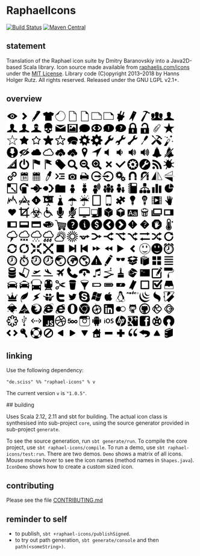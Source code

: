# RaphaelIcons

[![Build Status](https://travis-ci.org/Sciss/RaphaelIcons.svg?branch=master)](https://travis-ci.org/Sciss/RaphaelIcons)
[![Maven Central](https://maven-badges.herokuapp.com/maven-central/de.sciss/raphael-icons_2.11/badge.svg)](https://maven-badges.herokuapp.com/maven-central/de.sciss/raphael-icons_2.11)

## statement

Translation of the Raphael icon suite by Dmitry Baranovskiy into a Java2D-based Scala library. Icon source made available from [raphaeljs.com/icons](http://raphaeljs.com/icons) under the [MIT License](http://raphaeljs.com/license.html). Library code (C)opyright 2013&ndash;2018 by Hanns Holger Rutz. All rights reserved. Released under the GNU LGPL v2.1+.

## overview

![icons](icons.png)

## linking

Use the following dependency:

    "de.sciss" %% "raphael-icons" % v

The current version `v` is `"1.0.5"`.

## building

Uses Scala 2.12, 2.11 and sbt for building. The actual icon class is synthesised into sub-project `core`, using the source generator provided in sub-project `generate`.

To see the source generation, run `sbt generate/run`. To compile the core project, use `sbt raphael-icons/compile`. To run a demo, use `sbt raphael-icons/test:run`. There are two demos. `Demo` shows a matrix of all icons. Mouse mouse hover to see the icon names (method names in `Shapes.java`). `IconDemo` shows how to create a custom sized icon.

## contributing

Please see the file [CONTRIBUTING.md](CONTRIBUTING.md)

## reminder to self

- to publish, `sbt +raphael-icons/publishSigned`.
- to try out path generation, `sbt generate/console` and then `path(<someString>)`.
